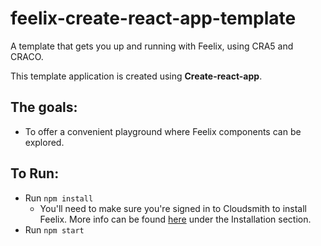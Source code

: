 # feelix-create-react-app-template
A template that gets you up and running with Feelix, using CRA5 and CRACO.

This template application is created using **Create-react-app**.

## The goals:
- To offer a convenient playground where Feelix components can be explored.

## To Run:
- Run `npm install` 
  - You'll need to make sure you're signed in to Cloudsmith to install Feelix. More info can be found [here](https://feelix.myob.com/#/Getting%20started/Installation) under the Installation section.
- Run `npm start`
